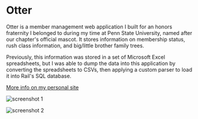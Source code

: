 Otter
=====
Otter is a member management web application I built for an honors fraternity
I belonged to during my time at Penn State University, named after our chapter's
official mascot. It stores information on membership status, rush class
information, and big/little brother family trees.

Previously, this information was stored in a set of Microsoft Excel
spreadsheets, but I was able to dump the data into this application by
converting the spreadsheets to CSVs, then applying a custom parser to load it
into Rail's SQL database.

[More info on my personal site](https://www.drewhiggins.com/portfolio/otter)

![screenshot 1](https://www.drewhiggins.com/assets/img/portfolio/screenshots/otter1.jpeg)

![screenshot 2](https://www.drewhiggins.com/assets/img/portfolio/screenshots/otter2.jpeg)
